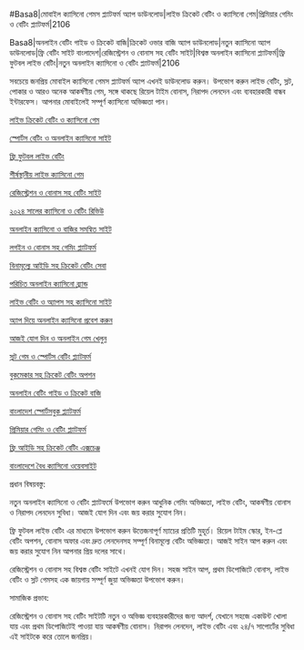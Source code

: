 #Basa8|মোবাইল ক্যাসিনো গেমস প্ল্যাটফর্ম অ্যাপ ডাউনলোড|লাইভ ক্রিকেট বেটিং ও ক্যাসিনো গেম|প্রিমিয়ার গেমিং ও বেটিং প্ল্যাটফর্ম|2106

Basa8|অনলাইন বেটিং গাইড ও ক্রিকেট বাজি|ক্রিকেট ওভার বাজি অ্যাপ ডাউনলোড|নতুন ক্যাসিনো অ্যাপ ডাউনলোড|ফ্রি বেটিং সাইট বাংলাদেশ|রেজিস্ট্রেশন ও বোনাস সহ বেটিং সাইট|বিশ্বস্ত অনলাইন ক্যাসিনো প্ল্যাটফর্ম|ফ্রি ফুটবল লাইভ বেটিং|নতুন অনলাইন ক্যাসিনো ও বেটিং প্ল্যাটফর্ম|2106

সবচেয়ে জনপ্রিয় মোবাইল ক্যাসিনো গেমস প্ল্যাটফর্ম অ্যাপ এখনই ডাউনলোড করুন। উপভোগ করুন লাইভ বেটিং, স্লট, পোকার ও আরও অনেক আকর্ষণীয় গেম, সঙ্গে থাকছে রিয়েল টাইম বোনাস, নিরাপদ লেনদেন এবং ব্যবহারকারী বান্ধব ইন্টারফেস। আপনার মোবাইলেই সম্পূর্ণ ক্যাসিনো অভিজ্ঞতা পান।

<a href="https://basa8us.com/">লাইভ ক্রিকেট বেটিং ও ক্যাসিনো গেম</a>

<a href="https://basa8uk.net/">স্পোর্টস বেটিং ও অনলাইন ক্যাসিনো সাইট</a>

<a href="https://basa8wap.com/">ফ্রি ফুটবল লাইভ বেটিং</a>

<a href="https://basa8sx.com/">শীর্ষস্থানীয় লাইভ ক্যাসিনো গেম</a>

<a href="https://basa8hub.com/">রেজিস্ট্রেশন ও বোনাস সহ বেটিং সাইট</a>

<a href="https://basa8now.net/">২০২৪ সালের ক্যাসিনো ও বেটিং রিভিউ</a>

<a href="https://basa8wap.net/">অনলাইন ক্যাসিনো ও বাজির সমন্বিত সাইট</a>

<a href="https://basa8vip.com/">লগইন ও বোনাস সহ গেমিং প্ল্যাটফর্ম</a>

<a href="https://basa8us.net/">বিনামূল্যে আইডি সহ ক্রিকেট বেটিং সেবা</a>

<a href="https://basa8vip.net/">পরিচিত অনলাইন ক্যাসিনো ব্র্যান্ড</a>

<a href="https://basa8pc.com/">লাইভ বেটিং ও অ্যাপস সহ ক্যাসিনো সাইট</a>

<a href="https://basa8pro.com/">অ্যাপ দিয়ে অনলাইন ক্যাসিনো প্রবেশ করুন</a>

<a href="https://basa8uk.com/">আজই যোগ দিন ও অনলাইন গেম খেলুন</a>

<a href="https://basa8now.com/">স্লট গেম ও স্পোর্টস বেটিং প্ল্যাটফর্ম</a>

<a href="https://basa8pro.net/">বুকমেকার সহ ক্রিকেট বেটিং অপশন</a>

<a href="https://basa8sx.net/">অনলাইন বেটিং গাইড ও ক্রিকেট বাজি</a>

<a href="https://basa8live.net/">বাংলাদেশ স্পোর্টসবুক প্ল্যাটফর্ম</a>

<a href="https://basa8hub.net/">প্রিমিয়ার গেমিং ও বেটিং প্ল্যাটফর্ম</a>

<a href="https://basa8live.com/">ফ্রি আইডি সহ ক্রিকেট বেটিং এক্সচেঞ্জ</a>

<a href="https://basa8pc.net/">বাংলাদেশে বৈধ ক্যাসিনো ওয়েবসাইট</a>

প্রধান বিষয়বস্তু:

নতুন অনলাইন ক্যাসিনো ও বেটিং প্ল্যাটফর্মে উপভোগ করুন আধুনিক গেমিং অভিজ্ঞতা, লাইভ বেটিং, আকর্ষণীয় বোনাস ও নিরাপদ লেনদেন সুবিধা। আজই যোগ দিন এবং জয় করার সুযোগ নিন।

ফ্রি ফুটবল লাইভ বেটিং এর মাধ্যমে উপভোগ করুন উত্তেজনাপূর্ণ ম্যাচের প্রতিটি মুহূর্ত। রিয়েল টাইম স্কোর, ইন-প্লে বেটিং অপশন, বোনাস অফার এবং দ্রুত লেনদেনসহ সম্পূর্ণ বিনামূল্যে বেটিং অভিজ্ঞতা। আজই সাইন আপ করুন এবং জয় করার সুযোগ নিন আপনার প্রিয় দলের সাথে।

রেজিস্ট্রেশন ও বোনাস সহ বিশ্বস্ত বেটিং সাইটে এখনই যোগ দিন। সহজ সাইন আপ, প্রথম ডিপোজিটে বোনাস, লাইভ বেটিং ও স্লট গেমসহ এক জায়গায় সম্পূর্ণ জুয়া অভিজ্ঞতা উপভোগ করুন।

সামাজিক প্রভাব:

রেজিস্ট্রেশন ও বোনাস সহ বেটিং সাইটটি নতুন ও অভিজ্ঞ ব্যবহারকারীদের জন্য আদর্শ, যেখানে সহজে একাউন্ট খোলা যায় এবং প্রথম ডিপোজিটেই পাওয়া যায় আকর্ষণীয় বোনাস। নিরাপদ লেনদেন, লাইভ বেটিং এবং ২৪/৭ সাপোর্টের সুবিধা এই সাইটকে করে তোলে জনপ্রিয়।
